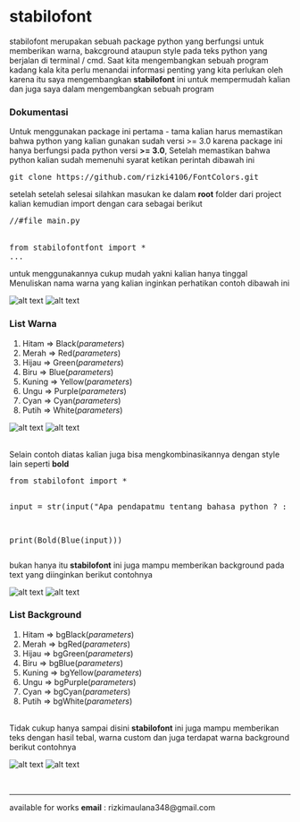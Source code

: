 # stabilofont
stabilofont merupakan sebuah package python yang berfungsi untuk memberikan warna, bakcground ataupun style pada teks python yang berjalan di terminal / cmd.
Saat kita mengembangkan sebuah program kadang kala kita perlu menandai informasi penting yang kita perlukan oleh karena itu saya mengembangkan
<b>stabilofont</b> ini untuk mempermudah kalian dan juga saya dalam mengembangkan sebuah program

<h3>Dokumentasi</h3>
Untuk menggunakan package ini pertama - tama kalian harus memastikan bahwa python yang kalian gunakan sudah versi >= 3.0 karena
package ini hanya berfungsi pada python versi <b>>= 3.0</b>, Setelah memastikan bahwa python kalian sudah memenuhi syarat ketikan perintah dibawah ini
<pre>
git clone https://github.com/rizki4106/FontColors.git
</pre>

setelah setelah selesai silahkan masukan ke dalam <b>root</b> folder dari project kalian kemudian import dengan cara sebagai berikut
<pre>
//#file main.py


from stabilofontfont import *
...
</pre>

untuk menggunakannya cukup mudah yakni kalian hanya tinggal Menuliskan nama warna yang kalian inginkan perhatikan contoh dibawah ini

![alt text](http://www.senidigitalku.com/docs/python/FontColors/docs-1[0].jpg)
![alt text](http://www.senidigitalku.com/docs/python/FontColors/docs-1.jpg)
<br/>
<h3>List Warna</h3>
<ol>
  <li>Hitam => Black(<i>parameters</i>)</li>
  <li>Merah => Red(<i>parameters</i>)</li>
  <li>Hijau => Green(<i>parameters</i>)</li>
  <li>Biru => Blue(<i>parameters</i>)</li>
  <li>Kuning => Yellow(<i>parameters</i>)</li>
  <li>Ungu => Purple(<i>parameters</i>)</li>
  <li>Cyan => Cyan(<i>parameters</i>)</li>
  <li>Putih => White(<i>parameters</i>)</li>
</ol>

![alt text](http://www.senidigitalku.com/docs/python/FontColors/docs-2[0].jpg)
![alt text](http://www.senidigitalku.com/docs/python/FontColors/docs-2[1].jpg)

<br/>
Selain contoh diatas kalian juga bisa mengkombinasikannya dengan style lain seperti <b>bold</b>
<br/>
<pre>
from stabilofont import *

input = str(input("Apa pendapatmu tentang bahasa python ? : "))

print(Bold(Blue(input)))
</pre>

bukan hanya itu <b>stabilofont</b> ini juga mampu memberikan background pada text yang diinginkan berikut contohnya

![alt text](http://www.senidigitalku.com/docs/python/FontColors/docs-3[0].jpg)
![alt text](http://www.senidigitalku.com/docs/python/FontColors/docs-3[1].jpg)

<h3>List Background</h3>
<ol>
  <li>Hitam => bgBlack(<i>parameters</i>)</li>
  <li>Merah => bgRed(<i>parameters</i>)</li>
  <li>Hijau => bgGreen(<i>parameters</i>)</li>
  <li>Biru => bgBlue(<i>parameters</i>)</li>
  <li>Kuning => bgYellow(<i>parameters</i>)</li>
  <li>Ungu => bgPurple(<i>parameters</i>)</li>
  <li>Cyan => bgCyan(<i>parameters</i>)</li>
  <li>Putih => bgWhite(<i>parameters</i>)</li>
</ol>
<br/>
Tidak cukup hanya sampai disini <b>stabilofont</b> ini juga mampu memberikan teks dengan hasil tebal, warna custom dan juga terdapat warna background berikut contohnya
<br/>

![alt text](http://www.senidigitalku.com/docs/python/FontColors/docs-5[0].jpg)
![alt text](http://www.senidigitalku.com/docs/python/FontColors/docs-5[1].jpg)


<br/>
<hr/>
available for works <b>email</b> : rizkimaulana348@gmail.com



